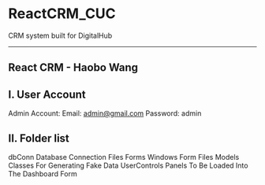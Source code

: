# ReactCRM_CUC
CRM system built for DigitalHub

-----------------------
React CRM - Haobo Wang
-----------------------

I. User Account
-----------------------
Admin Account: 
Email: admin@gmail.com 
Password: admin
                       
II. Folder list         
----------------------- 
dbConn                 Database Connection Files
Forms                  Windows Form Files
Models                 Classes For Generating Fake Data
UserControls           Panels To Be Loaded Into The Dashboard Form
